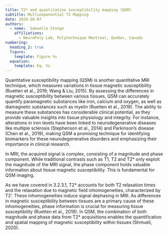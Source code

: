 ```yaml
---
title: T2* and quantitative susceptibility mapping (QSM)
subtitle: Multiexponential T2 Mapping
date: 2024-10-07
authors:
  - name:  Samuelle Stonge
    affiliations:
      - NeuroPoly Lab, Polytechnique Montreal, Quebec, Canada
numbering:
  heading_2: true
  figure:
    template: Figure %s
  equation:
    template: Eq. %s
---
```


Quantitative susceptibility mapping (QSM) is another quantitative MRI technique, which measures variations in tissue magnetic susceptibility (Ruetten et al., 2019; Wang & Liu, 2015). By assessing the differences in magnetic susceptibility between various tissues, QSM can accurately quantify paramagnetic substances like iron, calcium and oxygen, as well as diamagnetic substances such as myelin (Ruetten et al., 2019). The ability to measure these substances has considerable clinical potential, as they provide valuable insights into tissue physiology and integrity. For instance, alterations in iron levels have been linked to neurodegenerative diseases like multiple sclerosis (Stephenson et al., 2014) and Parkinson’s disease (Chen et al., 2019), making QSM a promising technique for identifying biomarkers for these neurodegenerative disorders and emphasizing their importance in clinical research. 

In MRI, the acquired signal is complex, consisting of a magnitude and phase component. While traditional contrasts such as T1, T2 and T2* only exploit the magnitude of the MRI signal, the phase component holds valuable information about tissue magnetic susceptibility. This is fundamental for QSM imaging. 

As we have covered in 3.2.3.1, T2* accounts for both T2 relaxation times and the relaxation due to magnetic field inhomogeneities, characterized by T2’. These inhomogeneities induce signal dephasing in MRI. As differences in magnetic susceptibility between tissues are a primary cause of these inhomogeneities, phase information is crucial for measuring tissue susceptibility (Ruetten et al., 2019). In QSM, the combination of both magnitude and phase data from T2* acquisitions enables the quantification and spatial mapping of magnetic susceptibility within tissues (Shmueli, 2020). 
